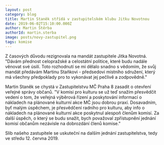 ```yaml
---
layout: post
category: blog
title: Martin Staněk střídá v zastupitelském klubu Jitku Novotnou
date: 2019-06-02T15:10:00.000Z
author: Martin Štěrba
authorId: martin.sterba
image: posts/novy-zastupitel.png
tags: komise
---
```


Z časových důvodu rezignovala na mandát zastupitele Jitka Novotná. "Dávám přednost celopražské a celostátní politice, které budu nadále věnovat své úsilí. Toto rozhodnutí se mi dělalo snadno s vědomím, že svůj mandát předávám Martinu Staňkovi - předsedovi místního sdružení, který má všechny předpoklady pro to vykonávat jej pečlivě a zodpovědně."

Martin Staněk se chystá v Zastupitelstvu MČ Praha 8 zasadit o otevření veřejné správy občanů. "V komisi pro kulturu se už teď snažím přesvědčit vedení o tom, že veřejná výběrová řízení a poskytování informací o nákladech na plánované kulturní akce MČ jsou dobrou praxí. Dosavadním, byť malým úspěchem, je přesvědčení radního pro kulturu, aby info o nákladech na plánované kulturní akce poskytnul alespoň členům komisí. Za další úspěch, o který se budu snažit, bych považoval zpřístupnění jednání komisí občanům nezávisle na dobrozdání členů komise."

Slib našeho zastupitele se uskuteční na dalším jednání zastupitelstva, tedy ve středu 12. června 2019.
